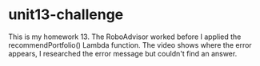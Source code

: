 # unit13-challenge
This is my homework 13. The RoboAdvisor worked before I applied the recommendPortfolio() Lambda function. The video shows where the error appears, I researched the error message but couldn't find an answer.
